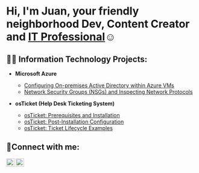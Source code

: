 <h1>Hi, I'm Juan, your friendly neighborhood Dev, Content Creator and <a href="https://linkedin.com/in/">IT Professional</a>☺</h1>

<h2>👨‍💻 Information Technology Projects:</h2>

- <b>Microsoft Azure</b>
  - [Configuring On-premises Active Directory within Azure VMs](https://github.com/Supraj07/configure-ad)
  - [Network Security Groups (NSGs) and Inspecting Network Protocols](https://github.com/Supraj07/azure-network-protocols)

- <b>osTicket (Help Desk Ticketing System)</b>
  - [osTicket: Prerequisites and Installation](https://github.com/Supraj07/osticket-prereqs)
  - [osTicket: Post-Installation Configuration](https://github.com/Supraj07/post-install-config)
  - [osTicket: Ticket Lifecycle Examples](https://github.com/Supraj07/ticket-lifecycle)

<h2>🤳Connect with me:</h2>


[<img align="left" alt="name | LinkedIn" width="22px" src="https://cdn.jsdelivr.net/npm/simple-icons@v3/icons/linkedin.svg" />][linkedin]
[<img align="left" alt="name | Instagram" width="22px" src="https://cdn.jsdelivr.net/npm/simple-icons@v3/icons/instagram.svg" />][instagram]


[instagram]: https://www.instagram.com/Supraj07
[linkedin]: https://linkedin.com/in/

